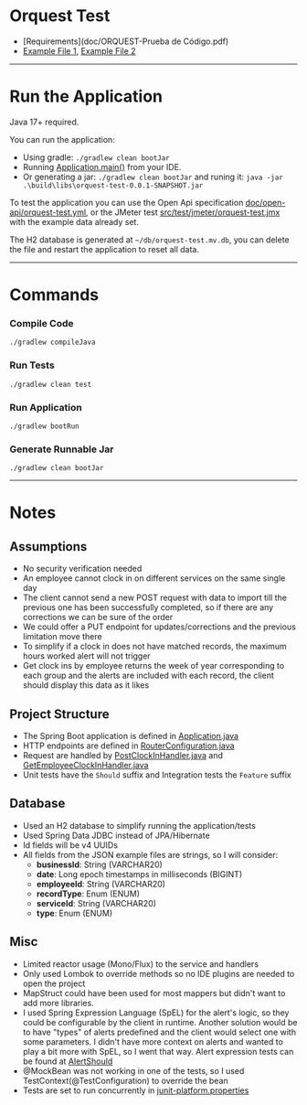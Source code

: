 # Orquest Test

- [Requirements](doc/ORQUEST-Prueba de Código.pdf)
- [Example File 1](doc/fichero_1.json), [Example File 2](doc/fichero_2.json)

---

# Run the Application

Java 17+ required.

You can run the application:
  - Using gradle: `./gradlew clean bootJar`
  - Running [Application.main()](src/main/java/orquest/Application.java) from your IDE.
  - Or generating a jar: `./gradlew clean bootJar` and runing it: `java -jar .\build\libs\orquest-test-0.0.1-SNAPSHOT.jar`


To test the application you can use the Open Api specification [doc/open-api/orquest-test.yml](doc/open-api/orquest-test.yml), or the JMeter test [src/test/jmeter/orquest-test.jmx](src/test/jmeter/orquest-test.jmx) with the example data already set.

The H2 database is generated at `~/db/orquest-test.mv.db`, you can delete the file and restart the application to reset all data. 

---

# Commands

### Compile Code

```
./gradlew compileJava
```

### Run Tests

```
./gradlew clean test
```

### Run Application

```
./gradlew bootRun
```

### Generate Runnable Jar

```
./gradlew clean bootJar
```
---

# Notes

## Assumptions

- No security verification needed
- An employee cannot clock in on different services on the same single day
- The client cannot send a new POST request with data to import till the previous one has been successfully completed, so if there are any corrections we can be sure of the order
- We could offer a PUT endpoint for updates/corrections and the previous limitation move there
- To simplify if a clock in does not have matched records, the maximum hours worked alert will not trigger
- Get clock ins by employee returns the week of year corresponding to each group and the alerts are included with each record, the client should display this data as it likes 

## Project Structure

- The Spring Boot application is defined in [Application.java](src/main/java/orquest/Application.java)
- HTTP endpoints are defined in [RouterConfiguration.java](src/main/java/orquest/infrastructure/configuration/RouterConfiguration.java)
- Request are handled by [PostClockInHandler.java](src/main/java/orquest/infrastructure/handler/clockin/post/PostClockInHandler.java) and [GetEmployeeClockInHandler.java](src/main/java/orquest/infrastructure/handler/clockin_employee/get/GetEmployeeClockInHandler.java)
- Unit tests have the `Should` suffix and Integration tests the `Feature` suffix

## Database
  
- Used an H2 database to simplify running the application/tests  
- Used Spring Data JDBC instead of JPA/Hibernate
- Id fields will be v4 UUIDs 
- All fields from the JSON example files are strings, so I will consider:
  - **businessId**: String (VARCHAR20)
  - **date**: Long epoch timestamps in milliseconds (BIGINT)
  - **employeeId**: String (VARCHAR20)
  - **recordType**: Enum (ENUM)
  - **serviceId**: String (VARCHAR20)
  - **type**: Enum (ENUM)

## Misc

- Limited reactor usage (Mono/Flux) to the service and handlers
- Only used Lombok to override methods so no IDE plugins are needed to open the project
- MapStruct could have been used for most mappers but didn't want to add more libraries.
- I used Spring Expression Language (SpEL) for the alert's logic, so they could be configurable by the client in runtime. Another solution would be to have "types" of alerts predefined and the client would select one with some parameters. I didn't have more context on alerts and wanted to play a bit more with SpEL, so I went that way. Alert expression tests can be found at [AlertShould](src/test/java/orquest/domain/alert/AlertShould.java)
- @MockBean was not working in one of the tests, so I used TestContext(@TestConfiguration) to override the bean
- Tests are set to run concurrently in [junit-platform.properties](/src/test/resources/junit-platform.properties) 